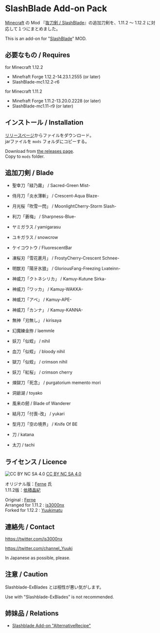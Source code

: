 SlashBlade Add-on Pack
====

[Minecraft](https://minecraft.net/ "Minecraft") の Mod 『[抜刀剣 / SlashBlade](https://minecraft.curseforge.com/projects/slashblade "SlashBlade")』の追加刀剣を、1.11.2 〜 1.12.2 に対応して１つにまとめました。

This is an add-on for "[SlashBlade](https://minecraft.curseforge.com/projects/slashblade "SlashBlade")" MOD.

## 必要なもの / Requires

for Minecraft 1.12.2
* Minefraft Forge 1.12.2-14.23.1.2555 (or later)
* SlashBlade-mc1.12.2-r6

for Minecraft 1.11.2
* Minefraft Forge 1.11.2-13.20.0.2228 (or later)
* SlashBlade-mc1.11-r9 (or later)

## インストール / Installation

 [リリースページ](https://github.com/is3000nx/SlashbladeAddOnPack/releases)からファイルをダウンロード。  
 jarファイルを ``mods`` フォルダにコピーする。

Download from [the releases page](https://github.com/is3000nx/SlashbladeAddOnPack/releases).  
Copy to ``mods`` folder.

## 追加刀剣 / Blade

* 聖幸刀「緑乃霧」 / Sacred-Green Mist-
* 侍月刀「炎水薄斬」 / Crescent-Aqua Blaze-
* 月光桜「吹雪一閃」 / MoonlightCherry-Storm Slash-
* 利刀「蒼梅」 / Sharpness-Blue-
* ヤミガラス / yamigarasu
* ユキガラス / snowcrow
* ケイコウトウ / FluorescentBar
* 凍桜刃「雪花蒼月」 / FrostyCherry-Crescent Schnee-
* 明獣刃「陽牙氷狼」 / GloriousFang-Freezing Lvateinn-
* 神威刀「クトネシリカ」 / Kamuy-Kutune Sirka-
* 神威刀「ワッカ」 / Kamuy-WAKKA-
* 神威刀「アペ」 / Kamuy-APE-
* 神威刀「カンナ」 / Kamuy-KANNA-
* 無神「刃無し」 / kirisaya
* 幻魔練金拵 / laemmle
* 妖刀「似蛭」 / nihil
* 血刀「似蛭」 / bloody nihil
* 獄刀「似蛭」 / crimson nihil
* 妖刀「紅桜」 / crimson cherry
* 煉獄刀「死念」 / purgatorium memento mori
* 洞爺湖 / toyako
* 風来の劒 / Blade of Wanderer
* 結月刀「付喪-改」 / yukari
* 型月刀「空の境界」 / Knife Of BE

* 刀 / katana
* 太刀 / tachi

## ライセンス / Licence

![CC BY NC SA 4.0](https://licensebuttons.net/l/by-nc-sa/4.0/88x31.png)
[CC BY NC SA 4.0](http://creativecommons.org/licenses/by-nc-sa/4.0/ "CC BY NC SA 4.0")

オリジナル版：[Ferne](http://forum.minecraftuser.jp/viewtopic.php?f=13&t=2150) 氏  
1.11.2版：[依積晶紀](https://twitter.com/is3000nx)

Original : [Ferne](http://forum.minecraftuser.jp/viewtopic.php?f=13&t=2150)  
Arranged for 1.11.2 : [is3000nx](https://twitter.com/is3000nx)  
Forked for 1.12.2 : [Yuukimatu](https://twitter.com/channel_Yuuki)

## 連絡先 / Contact

https://twitter.com/is3000nx

https://twitter.com/channel_Yuuki

In Japanese as possible, please.

## 注意 / Caution

Slashblade-ExBlades とは相性が悪い気がします。

Use with "Slashblade-ExBlades" is not recommended.

## 姉妹品 / Relations

* [Slashblade Add-on "AlternativeRecipe"](https://github.com/is3000nx/AlternativeRecipe)
